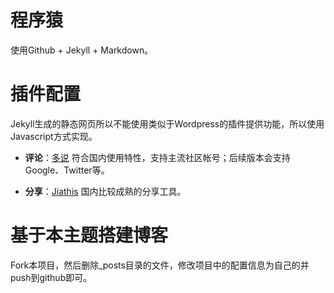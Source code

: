 程序猿
=======
使用Github + Jekyll + Markdown。

插件配置
===
Jekyll生成的静态网页所以不能使用类似于Wordpress的插件提供功能，所以使用Javascript方式实现。

* **评论**：[多说](http://duoshuo.com) 符合国内使用特性，支持主流社区帐号；后续版本会支持Google、Twitter等。

* **分享**：[Jiathis](http://www.jiathis.com/) 国内比较成熟的分享工具。

基于本主题搭建博客
===
Fork本项目，然后删除_posts目录的文件，修改项目中的配置信息为自己的并push到github即可。
